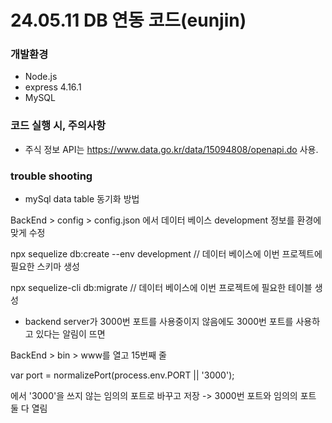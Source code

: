 # 24.05.11 DB 연동 코드(eunjin)

### 개발환경

-   Node.js
-   express 4.16.1
-   MySQL

### 코드 실행 시, 주의사항

-   주식 정보 API는 https://www.data.go.kr/data/15094808/openapi.do 사용.

### trouble shooting

-   mySql data table 동기화 방법

BackEnd > config > config.json 에서 데이터 베이스 development 정보를 환경에 맞게 수정

npx sequelize db:create --env development	// 데이터 베이스에 이번 프로젝트에 필요한 스키마 생성

npx sequelize-cli db:migrate	// 데이터 베이스에 이번 프로젝트에 필요한 테이블 생성

-   backend server가 3000번 포트를 사용중이지 않음에도 3000번 포트를 사용하고 있다는 알림이 뜨면

BackEnd > bin > www를 열고 15번째 줄

var port = normalizePort(process.env.PORT || '3000');

에서 '3000'을 쓰지 않는 임의의 포트로 바꾸고 저장 -> 3000번 포트와 임의의 포트 둘 다 열림